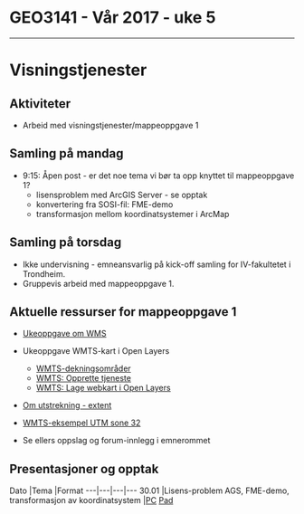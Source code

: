 # GEO3141 - Vår 2017 - uke 5
---
# Visningstjenester

## Aktiviteter

- Arbeid med visningstjenester/mappeoppgave 1

## Samling på mandag

- 9:15: Åpen post - er det noe tema vi bør ta opp knyttet til mappeoppgave 1?
  - lisensproblem med ArcGIS Server - se opptak
  - konvertering fra SOSI-fil: FME-demo
  - transformasjon mellom koordinatsystemer i ArcMap

## Samling på torsdag

- Ikke undervisning - emneansvarlig på kick-off samling for IV-fakultetet i Trondheim.
- Gruppevis arbeid med mappeoppgave 1.

## Aktuelle ressurser for mappeoppgave 1

- [Ukeoppgave om WMS](uke-2-internett.html)
- Ukeoppgave WMTS-kart i Open Layers
  - [WMTS-dekningsområder](WMTS-intro.html)
  - [WMTS: Opprette tjeneste](WMTS-opprette-tjeneste.html)
  - [WMTS: Lage webkart i Open Layers](WMTS-lage-web-kart.html)
- [Om utstrekning - extent](visningstjenester-utstrekning.html)
- [WMTS-eksempel UTM sone 32](WMTS-eksempel.html)

- Se ellers oppslag og forum-innlegg i emnerommet


## Presentasjoner og opptak

Dato |Tema |Format
---|---|---|---
30.01 |Lisens-problem AGS, FME-demo, transformasjon av koordinatsystem |[PC](https://screencast.uninett.no/relay/ansatt/sverreshig.no/2017/30.01/1649000/GEO3141_-_Lisensproblem_-_transjormasjoner_-_20170130_094721_39.html) [Pad](https://screencast.uninett.no/relay/ansatt/sverreshig.no/2017/30.01/1649000/GEO3141_-_Lisensproblem_-_transjormasjoner_-_20170130_094721_36.html)
